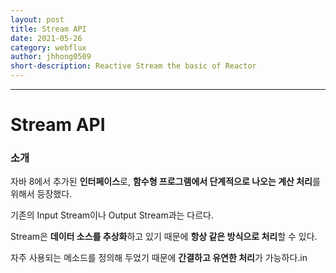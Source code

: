 ```yaml
---
layout: post
title: Stream API
date: 2021-05-26
category: webflux
author: jhhong0509
short-description: Reactive Stream the basic of Reactor
---
```

------

# Stream API

### 소개

자바 8에서 추가된 **인터페이스**로, **함수형 프로그램에서 단계적으로 나오는 계산 처리**를 위해서 등장했다.

기존의 Input Stream이나 Output Stream과는 다르다.

Stream은 **데이터 소스를 추상화**하고 있기 때문에 **항상 같은 방식으로 처리**할 수 있다.

자주 사용되는 메소드를 정의해 두었기 때문에 **간결하고 유연한 처리**가 가능하다.in
